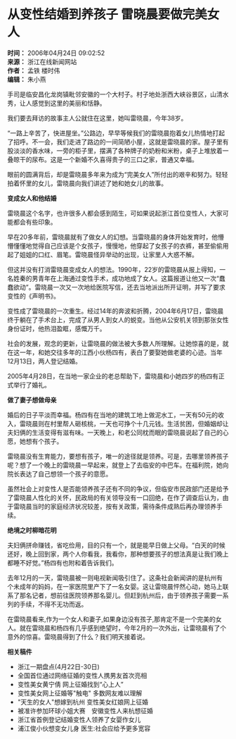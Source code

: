 # 从变性结婚到养孩子 雷晓晨要做完美女人

**时间：** 2006年04月24日 09:02:52  
**来源：** 浙江在线新闻网站  
**作者：** 孟铁 楼时伟  
**编辑：** 朱小燕  

手司是临安昌化龙岗镇毗邻安徽的一个大村子。村子地处浙西大峡谷景区，山清水秀，让人感觉到这里的美丽和恬静。

我们要去拜访的故事主人公就住在这里，她叫雷晓晨，今年38岁。

“一路上辛苦了，快进屋坐。”公路边，早早等候我们的雷晓晨抱着女儿热情地打起了招呼。不一会，我们走进了路边的一间简陋小屋，这就是雷晓晨的家。屋子里有股淡淡的香水味，一旁的柜子里，摆满了各种牌子的奶粉和米粉，桌子上堆放着一叠晾干的尿布。这是一个新婚不久喜得贵子的三口之家，普通又幸福。

眼前的圆满背后，却是雷晓晨多年来为成为“完美女人”所付出的艰辛和努力。轻轻拍着怀里的女儿，雷晓晨向我们讲述了她和她女儿的故事。

**变成女人和他结婚**

雷晓晨这个名字，也许很多人都会感到陌生，可如果说起浙江首位变性人，大家可能都会有些印象。

早在20多年前，雷晓晨就有了做女人的幻想。当雷晓晨的身体开始发育时，他懵懵懂懂地觉得自己应该是个女孩子，慢慢地，他穿起了女孩子的衣裤，甚至偷偷用起了姐姐的口红、眉笔。雷晓晨怪异举动的出现，让家里人大惑不解。

但这并没有打消雷晓晨变成女人的想法。1990年，22岁的雷晓晨从报上得知，一名姓秦的男青年在上海通过变性手术，成功地成了女人。这篇报道让他又一次“蠢蠢欲动”。雷晓晨一次又一次地给医院写信，还去当地派出所开证明，并写了要求变性的《声明书》。

变性成了雷晓晨的一次重生。经过14年的奔波和折腾，2004年6月17日，雷晓晨终于躺在了手术台上，完成了从男人到女人的蜕变。当他从公安机关领到那张女性身份证时，他热泪盈眶，感慨万千。

社会的发展，观念的更新，让雷晓晨的做法被大多数人所理解。让她惊喜的是，就在这一年，和她交往多年的江西小伙杨四有，表白了要娶她做老婆的心迹。当年12月13日，两人登记结婚。

2005年4月28日，在当地一家企业的老总帮助下，雷晓晨和小她四岁的杨四有正式举行了婚礼。

**做了妻子想做母亲**

婚后的日子平淡而幸福。杨四有在当地的建筑工地上做泥水工，一天有50元的收入，雷晓晨则在村里帮人砸核桃，一天也可挣个十几元钱。生活贫困，但婚姻却让夫妇俩的生活变得有滋有味。一天晚上，和老公同枕而眠的雷晓晨说起了自己的心愿，她想有个孩子。

雷晓晨没有生育能力，要想有孩子，唯一的途径就是领养。可是，去哪里领养孩子呢？想了一个晚上的雷晓晨一早起来，就登上了去临安的中巴车。在福利院，她向院长表达了自己想领一个孩子的意愿。

虽然社会上对变性人是否能领养孩子还有不同的争议，但临安市民政部门还是给予了雷晓晨人性化的关怀，民政局的有关领导没有一口回绝，在作了调查后认为，由于雷晓晨当时的家庭经济状况较差，按有关政策，需待条件成熟后再办理领养手续。

**绝境之时柳暗花明**

夫妇俩拼命赚钱，省吃俭用，目的只有一个，就是能早日做上父母。“白天的时候还好，晚上回到家，两个人你看我，我看你，那种想要孩子的想法真是让我们晚上都睡不好觉。”杨四有也附和着告诉我们。

去年12月的一天，雷晓晨被一则电视新闻吸引住了。这条社会新闻讲的是杭州有个未成年的妈妈，在一家医院里产下了一名女婴。这让雷晓晨怦然心动，她马上联系了那名记者，想前往医院领养那名婴儿。但赶到杭州后，由于领养孩子需要一系列的手续，不得不无功而返。

在雷晓晨看来,作为一个女人和妻子,如果身边没有孩子,那肯定不是一个完美的女人。就在雷晓晨和杨四有几乎感到绝望时，今年2月的一次外出，让雷晓晨有了个意外的惊喜。雷晓晨得到了什么？我们明天接着说。

**相关稿件**

- 浙江一期盘点(4月22日-30日)
- 全国首位通过网络征婚的变性人携男友首次亮相
- 变性美女黄宁倩 网上征婚找到“心上人”
- 变性美女网上征婚等"触电" 多数网友难以理解
- "天生的女人"想嫁到杭州 变性美女红娘网上征婚
- 被准许参加环球小姐大赛　安徽变性人来杭想征婚
- 浙江省首例登记结婚变性人领养了女婴作女儿
- 浦江俊小伙想变女儿身 医生:社会应给予更多宽容